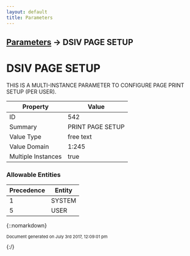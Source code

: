 ```yaml
---
layout: default
title: Parameters
---
```


## [Parameters](TableOfContents) &#8594; DSIV PAGE SETUP
# DSIV PAGE SETUP

THIS IS A MULTI-INSTANCE PARAMETER TO CONFIGURE PAGE PRINT SETUP (PER USER).

Property | Value
--- | ---
ID | 542
Summary | PRINT PAGE SETUP
Value Type | free text
Value Domain | 1:245
Multiple Instances | true

### Allowable Entities

Precedence | Entity
--- | ---
1 | SYSTEM
5 | USER

{::nomarkdown} <br/><p style="font-size: 11px">Document generated on July 3rd 2017, 12:09:01 pm</p>{:/}